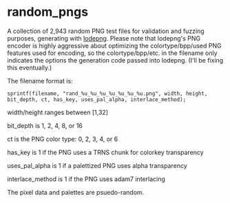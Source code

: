 # random_pngs
A collection of 2,943 random PNG test files for validation and fuzzing purposes, generating with [lodepng](https://lodev.org/lodepng/). Please note that lodepng's PNG encoder is highly aggressive about optimizing the colortype/bpp/used PNG features used for encoding, so the colortype/bpp/etc. in the filename only indicates the options the generation code passed into lodepng. (I'll be fixing this eventually.)

The filename format is:

```
sprintf(filename, "rand_%u_%u_%u_%u_%u_%u_%u.png", width, height, bit_depth, ct, has_key, uses_pal_alpha, interlace_method);
```

width/height ranges between [1,32]

bit_depth is 1, 2, 4, 8, or 16

ct is the PNG color type: 0, 2, 3, 4, or 6

has_key is 1 if the PNG uses a TRNS chunk for colorkey transparency

uses_pal_alpha is 1 if a palettized PNG uses alpha transparency

interlace_method is 1 if the PNG uses adam7 interlacing

The pixel data and palettes are psuedo-random.
